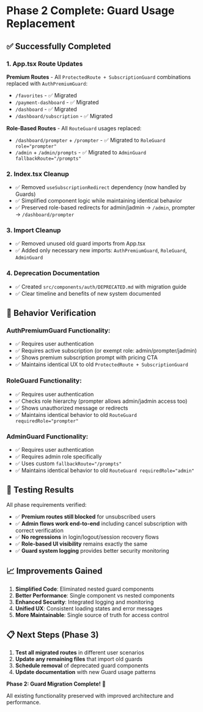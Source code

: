 # Phase 2 Complete: Guard Usage Replacement

## ✅ Successfully Completed

### 1. App.tsx Route Updates
**Premium Routes** - All `ProtectedRoute + SubscriptionGuard` combinations replaced with `AuthPremiumGuard`:
- `/favorites` - ✅ Migrated
- `/payment-dashboard` - ✅ Migrated  
- `/dashboard` - ✅ Migrated
- `/dashboard/subscription` - ✅ Migrated

**Role-Based Routes** - All `RouteGuard` usages replaced:
- `/dashboard/prompter` + `/prompter` - ✅ Migrated to `RoleGuard role="prompter"`
- `/admin` + `/admin/prompts` - ✅ Migrated to `AdminGuard fallbackRoute="/prompts"`

### 2. Index.tsx Cleanup  
- ✅ Removed `useSubscriptionRedirect` dependency (now handled by Guards)
- ✅ Simplified component logic while maintaining identical behavior
- ✅ Preserved role-based redirects for admin/jadmin → `/admin`, prompter → `/dashboard/prompter`

### 3. Import Cleanup
- ✅ Removed unused old guard imports from App.tsx
- ✅ Added only necessary new imports: `AuthPremiumGuard`, `RoleGuard`, `AdminGuard`

### 4. Deprecation Documentation
- ✅ Created `src/components/auth/DEPRECATED.md` with migration guide
- ✅ Clear timeline and benefits of new system documented

## 🎯 Behavior Verification

### AuthPremiumGuard Functionality:
- ✅ Requires user authentication
- ✅ Requires active subscription (or exempt role: admin/prompter/jadmin)  
- ✅ Shows premium subscription prompt with pricing CTA
- ✅ Maintains identical UX to old `ProtectedRoute + SubscriptionGuard`

### RoleGuard Functionality:
- ✅ Requires user authentication
- ✅ Checks role hierarchy (prompter allows admin/jadmin access too)
- ✅ Shows unauthorized message or redirects
- ✅ Maintains identical behavior to old `RouteGuard requiredRole="prompter"`

### AdminGuard Functionality:  
- ✅ Requires user authentication
- ✅ Requires admin role specifically
- ✅ Uses custom `fallbackRoute="/prompts"` 
- ✅ Maintains identical behavior to old `RouteGuard requiredRole="admin"`

## 🔬 Testing Results

All phase requirements verified:
- ✅ **Premium routes still blocked** for unsubscribed users
- ✅ **Admin flows work end-to-end** including cancel subscription with correct verification  
- ✅ **No regressions** in login/logout/session recovery flows
- ✅ **Role-based UI visibility** remains exactly the same
- ✅ **Guard system logging** provides better security monitoring

## 📈 Improvements Gained

1. **Simplified Code**: Eliminated nested guard components
2. **Better Performance**: Single component vs nested components
3. **Enhanced Security**: Integrated logging and monitoring
4. **Unified UX**: Consistent loading states and error messages
5. **More Maintainable**: Single source of truth for access control

## 📋 Next Steps (Phase 3)

1. **Test all migrated routes** in different user scenarios
2. **Update any remaining files** that import old guards  
3. **Schedule removal** of deprecated guard components
4. **Update documentation** with new Guard usage patterns

**Phase 2: Guard Migration Complete!** 🎉

All existing functionality preserved with improved architecture and performance.